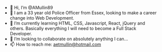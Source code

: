 - 👋 Hi, I’m @AMullin89
- 👀 I am a 33 year old Police Officer from Essex, looking to make a career change into Web Development.
- 🌱 I’m currently learning HTML, CSS, Javascript, React, jQuery and others. Basically everything I will need to become a Full Stack Developer.
- 💞️ I’m looking to collaborate on absolutely anything I can...
- 📫 How to reach me: aetmullin@hotmail.com

<!---
AMullin89/AMullin89 is a ✨ special ✨ repository because its `README.md` (this file) appears on your GitHub profile.
You can click the Preview link to take a look at your changes.
--->
